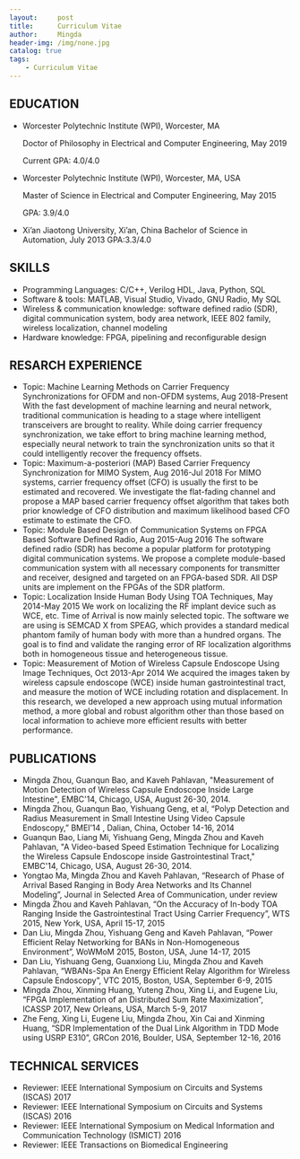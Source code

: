 ```yaml
---
layout:     post
title:      Curriculum Vitae
author:     Mingda
header-img: /img/none.jpg
catalog: true
tags:
    - Curriculum Vitae
---
```


## **EDUCATION** 

- Worcester Polytechnic Institute (WPI), Worcester, MA

	Doctor of Philosophy in Electrical and Computer Engineering, May 2019

	Current GPA: 4.0/4.0

- Worcester Polytechnic Institute (WPI), Worcester, MA, USA

	Master of Science in Electrical and Computer Engineering, May 2015
	
	GPA: 3.9/4.0

- Xi’an Jiaotong University, Xi’an, China
Bachelor of Science in Automation, July 2013
GPA:3.3/4.0

## **SKILLS** 
- Programming Languages: C/C++, Verilog HDL, Java, Python, SQL
- Software & tools: MATLAB, Visual Studio, Vivado, GNU Radio, My SQL
- Wireless & communication knowledge: software defined radio (SDR), digital communication system, body area network, IEEE 802 family, wireless localization, channel modeling
- Hardware knowledge: FPGA, pipelining and reconfigurable design

## **RESARCH EXPERIENCE**
- Topic: Machine Learning Methods on Carrier Frequency Synchronizations for OFDM and non-OFDM systems, Aug 2018-Present
With the fast development of machine learning and neural network, traditional communication is heading to a stage where intelligent transceivers are brought to reality. While doing carrier frequency synchronization, we take effort to bring machine learning method, especially neural network to train the synchronization units so that it could intelligently recover the frequency offsets.
- Topic: Maximum-a-posteriori (MAP) Based Carrier Frequency Synchronization for MIMO System, Aug 2016-Jul 2018
For MIMO systems, carrier frequency offset (CFO) is usually the first to be estimated and recovered. We investigate the flat-fading channel and propose a MAP based carrier frequency offset algorithm that takes both prior knowledge of CFO distribution and maximum likelihood based CFO estimate to estimate the CFO.
- Topic: Module Based Design of Communication Systems on FPGA Based Software Defined Radio, Aug 2015-Aug 2016
The software defined radio (SDR) has become a popular platform for prototyping digital communication systems. We propose a complete module-based communication system with all necessary components for transmitter and receiver, designed and targeted on an FPGA-based SDR. All DSP units are implement on the FPGAs of the SDR platform.
- Topic: Localization Inside Human Body Using TOA Techniques, May 2014-May 2015
We work on localizing the RF implant device such as WCE, etc. Time of Arrival is now mainly selected topic. The software we are using is SEMCAD X from SPEAG, which provides a standard medical phantom family of human body with more than a hundred organs. The goal is to find and validate the ranging error of RF localization algorithms both in homogeneous tissue and heterogeneous tissue.
- Topic: Measurement of Motion of Wireless Capsule Endoscope Using Image Techniques, Oct 2013-Apr 2014
We acquired the images taken by wireless capsule endoscope (WCE) inside human gastrointestinal tract, and measure the motion of WCE including rotation and displacement. In this research, we developed a new approach using mutual information method, a more global and robust algorithm other than those based on local information to achieve more efficient results with better performance.

## **PUBLICATIONS**
- Mingda Zhou, Guanqun Bao, and Kaveh Pahlavan, "Measurement of Motion Detection of Wireless Capsule Endoscope Inside Large Intestine", EMBC'14, Chicago, USA, August 26-30, 2014.
- Mingda Zhou, Guanqun Bao, Yishuang Geng, et al, “Polyp Detection and Radius Measurement in Small Intestine Using Video Capsule Endoscopy,” BMEI’14 , Dalian, China, October 14-16, 2014
- Guanqun Bao, Liang Mi, Yishuang Geng, Mingda Zhou and Kaveh Pahlavan, "A Video-based Speed Estimation Technique for Localizing the Wireless Capsule Endoscope inside Gastrointestinal Tract," EMBC'14, Chicago, USA, August 26-30, 2014.
- Yongtao Ma, Mingda Zhou and Kaveh Pahlavan, “Research of Phase of Arrival Based Ranging in Body Area Networks and Its Channel Modeling”, Journal in Selected Area of Communication, under review
- Mingda Zhou and Kaveh Pahlavan, “On the Accuracy of In-body TOA Ranging Inside the Gastrointestinal Tract Using Carrier Frequency”, WTS 2015, New York, USA, April 15-17, 2015
- Dan Liu, Mingda Zhou, Yishuang Geng and Kaveh Pahlavan, “Power Efficient Relay Networking for BANs in Non-Homogeneous Environment”, WoWMoM 2015, Boston, USA, June 14-17, 2015
- Dan Liu, Yishuang Geng, Guanxiong Liu, Mingda Zhou and Kaveh Pahlavan, “WBANs-Spa An Energy Efficient Relay Algorithm for Wireless Capsule Endoscopy”, VTC 2015, Boston, USA, September 6-9, 2015
- Mingda Zhou, Xinming Huang, Yuteng Zhou, Xing Li, and Eugene Liu, “FPGA Implementation of an Distributed Sum Rate Maximization”, ICASSP 2017, New Orleans, USA, March 5-9, 2017
- Zhe Feng, Xing Li, Eugene Liu, Mingda Zhou, Xin Cai and Xinming Huang, “SDR Implementation of the Dual Link Algorithm in TDD Mode using USRP E310”, GRCon 2016, Boulder, USA, September 12-16, 2016


## **TECHNICAL SERVICES**
- Reviewer: IEEE International Symposium on Circuits and Systems (ISCAS) 2017
- Reviewer: IEEE International Symposium on Circuits and Systems (ISCAS) 2016
- Reviewer: IEEE International Symposium on Medical Information and Communication Technology (ISMICT) 2016
- Reviewer: IEEE Transactions on Biomedical Engineering
